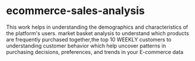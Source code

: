 # ecommerce-sales-analysis
 This work helps in understanding the demographics and characteristics of the platform's users.
 market basket analysis to understand which products are frequently purchased together,the top 10 WEEKLY customers to understanding customer behavior which help uncover patterns in purchasing decisions, preferences, and trends in your E-commerce data
